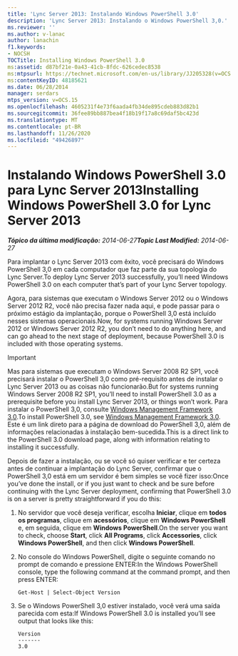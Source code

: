 ```yaml
---
title: 'Lync Server 2013: Instalando Windows PowerShell 3.0'
description: 'Lync Server 2013: Instalando o Windows PowerShell 3,0.'
ms.reviewer: ''
ms.author: v-lanac
author: lanachin
f1.keywords:
- NOCSH
TOCTitle: Installing Windows PowerShell 3.0
ms:assetid: d87bf21e-0a43-41cb-8fdc-626cedec8538
ms:mtpsurl: https://technet.microsoft.com/en-us/library/JJ205328(v=OCS.15)
ms:contentKeyID: 48185621
ms.date: 06/28/2014
manager: serdars
mtps_version: v=OCS.15
ms.openlocfilehash: 4605231f4e73f6aada4fb34de895cdeb883d82b1
ms.sourcegitcommit: 36fee89bb887bea4f18b19f17a8c69daf5bc423d
ms.translationtype: MT
ms.contentlocale: pt-BR
ms.lasthandoff: 11/26/2020
ms.locfileid: "49426897"
---
```

# <a name="installing-windows-powershell-30-for-lync-server-2013"></a><span data-ttu-id="bd6a5-103">Instalando Windows PowerShell 3.0 para Lync Server 2013</span><span class="sxs-lookup"><span data-stu-id="bd6a5-103">Installing Windows PowerShell 3.0 for Lync Server 2013</span></span>

<div data-xmlns="http://www.w3.org/1999/xhtml">

<div class="topic" data-xmlns="http://www.w3.org/1999/xhtml" data-msxsl="urn:schemas-microsoft-com:xslt" data-cs="https://msdn.microsoft.com/">

<div data-asp="https://msdn2.microsoft.com/asp">



</div>

<div id="mainSection">

<div id="mainBody"><span data-ttu-id="bd6a5-104">

<span> </span></span><span class="sxs-lookup"><span data-stu-id="bd6a5-104">

<span> </span></span></span>

<span data-ttu-id="bd6a5-105">_**Tópico da última modificação:** 2014-06-27_</span><span class="sxs-lookup"><span data-stu-id="bd6a5-105">_**Topic Last Modified:** 2014-06-27_</span></span>

<span data-ttu-id="bd6a5-106">Para implantar o Lync Server 2013 com êxito, você precisará do Windows PowerShell 3,0 em cada computador que faz parte da sua topologia do Lync Server.</span><span class="sxs-lookup"><span data-stu-id="bd6a5-106">To deploy Lync Server 2013 successfully, you’ll need Windows PowerShell 3.0 on each computer that’s part of your Lync Server topology.</span></span>

<span data-ttu-id="bd6a5-107">Agora, para sistemas que executam o Windows Server 2012 ou o Windows Server 2012 R2, você não precisa fazer nada aqui, e pode passar para o próximo estágio da implantação, porque o PowerShell 3,0 está incluído nesses sistemas operacionais.</span><span class="sxs-lookup"><span data-stu-id="bd6a5-107">Now, for systems running Windows Server 2012 or Windows Server 2012 R2, you don’t need to do anything here, and can go ahead to the next stage of deployment, because PowerShell 3.0 is included with those operating systems.</span></span>

<div>


> [!IMPORTANT]  
> <span data-ttu-id="bd6a5-108">Mas para sistemas que executam o Windows Server 2008 R2 SP1, você precisará instalar o PowerShell 3,0 como pré-requisito antes de instalar o Lync Server 2013 ou as coisas não funcionarão.</span><span class="sxs-lookup"><span data-stu-id="bd6a5-108">But for systems running Windows Server 2008 R2 SP1, you’ll need to install PowerShell 3.0 as a prerequisite before you install Lync Server 2013, or things won’t work.</span></span> <span data-ttu-id="bd6a5-109">Para instalar o PowerShell 3,0, consulte <A href="https://go.microsoft.com/fwlink/p/?linkid=329800">Windows Management Framework 3,0</A>.</span><span class="sxs-lookup"><span data-stu-id="bd6a5-109">To install PowerShell 3.0, see <A href="https://go.microsoft.com/fwlink/p/?linkid=329800">Windows Management Framework 3.0</A>.</span></span> <span data-ttu-id="bd6a5-110">Este é um link direto para a página de download do PowerShell 3,0, além de informações relacionadas à instalação bem-sucedida.</span><span class="sxs-lookup"><span data-stu-id="bd6a5-110">This is a direct link to the PowerShell 3.0 download page, along with information relating to installing it successfully.</span></span>



</div>

<span data-ttu-id="bd6a5-111">Depois de fazer a instalação, ou se você só quiser verificar e ter certeza antes de continuar a implantação do Lync Server, confirmar que o PowerShell 3,0 está em um servidor é bem simples se você fizer isso:</span><span class="sxs-lookup"><span data-stu-id="bd6a5-111">Once you’ve done the install, or if you just want to check and be sure before continuing with the Lync Server deployment, confirming that PowerShell 3.0 is on a server is pretty straightforward if you do this:</span></span>

1.  <span data-ttu-id="bd6a5-112">No servidor que você deseja verificar, escolha **Iniciar**, clique em **todos os programas**, clique em **acessórios**, clique em **Windows PowerShell** e, em seguida, clique em **Windows PowerShell**.</span><span class="sxs-lookup"><span data-stu-id="bd6a5-112">On the server you want to check, choose **Start**, click **All Programs**, click **Accessories**, click **Windows PowerShell**, and then click **Windows PowerShell**.</span></span>

2.  <span data-ttu-id="bd6a5-113">No console do Windows PowerShell, digite o seguinte comando no prompt de comando e pressione ENTER:</span><span class="sxs-lookup"><span data-stu-id="bd6a5-113">In the Windows PowerShell console, type the following command at the command prompt, and then press ENTER:</span></span>
    
        Get-Host | Select-Object Version

3.  <span data-ttu-id="bd6a5-114">Se o Windows PowerShell 3,0 estiver instalado, você verá uma saída parecida com esta:</span><span class="sxs-lookup"><span data-stu-id="bd6a5-114">If Windows PowerShell 3.0 is installed you’ll see output that looks like this:</span></span>
    
        Version
        -------
        3.0

<span data-ttu-id="bd6a5-115"></div>

<span> </span>

</div>

</div>

</span><span class="sxs-lookup"><span data-stu-id="bd6a5-115"></div>

<span> </span>

</div>

</div>

</span></span></div>

